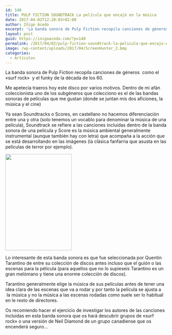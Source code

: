 ```yaml
---
id: 148
title: PULP FICTION SOUNDTRACK La película que encajó en la música
date: 2017-04-02T12:20:03+02:00
author: Iñigo Acedo
excerpt: 'La banda sonora de Pulp Fiction recopila canciones de géneros  como el "surf rock"  y el funky de la década de los 60.'
layout: post
guid: https://inigoacedo.com/?p=148
permalink: /2017/04/02/pulp-fiction-soundtrack-la-pelicula-que-encajo-en-la-musica/
image: /wp-content/uploads/2017/04/ScreenHunter_2.bmp
categories:
  - Artículos
---
```

La banda sonora de Pulp Fiction recopila canciones de géneros  como el &#171;surf rock&#187;  y el funky de la década de los 60.

<!--more-->

Me apetecía traeros hoy este disco por varios motivos. Dentro de mi afán coleccionista uno de los subgéneros que colecciono es el de las bandas sonoras de películas que me gustan (donde se juntan mis dos aficiones, la música y el cine)

Ya sean Soundtracks o Scores, en castellano no hacemos diferenciación entre una y otra (solo tenemos un vocablo para denominar la música de una película), Soundtrack se refiere a las canciones incluidas dentro de la banda sonora de una película y Score es la música ambiental generalmente instrumental (aunque también hay con letra) que acompaña a la acción que se está desarrollando en las imágenes (la clásica fanfarria que asusta en las películas de terror por ejemplo).

<img class="alignnone size-medium wp-image-150" src="https://inigoacedo.com/wp-content/uploads/2017/04/ScreenHunter_3-207x300.bmp" alt="" width="207" height="300" srcset="https://inigoacedo.com/wp-content/uploads/2017/04/ScreenHunter_3-207x300.bmp 207w, https://inigoacedo.com/wp-content/uploads/2017/04/ScreenHunter_3.bmp 370w" sizes="(max-width: 207px) 100vw, 207px" /> 

Lo interesante de esta banda sonora es que fue seleccionada por Quentin Tarantino de entre su colección de discos antes incluso que el guión o las escenas para la pélicula (para aquellos que no lo supieseis Tarantino es un gran melómano y tiene una enorme colección de discos).

Tarantino generalmente elige la música de sus películas antes de tener una idea clara de las escenas que va a rodar y por tanto la película se ajusta a  la música y no la música a las escenas rodadas como suele ser lo habitual en le resto de directores.

Os recomiendo hacer el ejercicio de investigar los autores de las canciones incluidas en esta banda sonora que os hará descubrir grupos de &#171;surf rock&#187; o una versión de Neil Diamond de un grupo canadiense que os encenderá seguro&#8230;